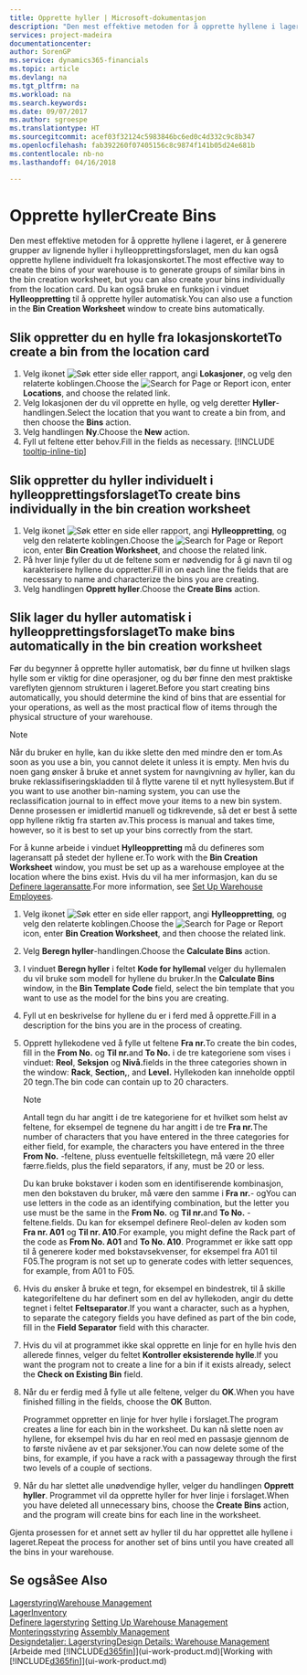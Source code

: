 ```yaml
---
title: Opprette hyller | Microsoft-dokumentasjon
description: "Den mest effektive metoden for å opprette hyllene i lageret, er å generere grupper av lignende hyller i hylleopprettingsforslaget, men du kan også opprette hyllene individuelt."
services: project-madeira
documentationcenter: 
author: SorenGP
ms.service: dynamics365-financials
ms.topic: article
ms.devlang: na
ms.tgt_pltfrm: na
ms.workload: na
ms.search.keywords: 
ms.date: 09/07/2017
ms.author: sgroespe
ms.translationtype: HT
ms.sourcegitcommit: acef03f32124c5983846bc6ed0c4d332c9c8b347
ms.openlocfilehash: fab392260f07405156c8c9874f141b05d24e681b
ms.contentlocale: nb-no
ms.lasthandoff: 04/16/2018

---
```

# <a name="create-bins"></a><span data-ttu-id="e68d2-103">Opprette hyller</span><span class="sxs-lookup"><span data-stu-id="e68d2-103">Create Bins</span></span>
<span data-ttu-id="e68d2-104">Den mest effektive metoden for å opprette hyllene i lageret, er å generere grupper av lignende hyller i hylleopprettingsforslaget, men du kan også opprette hyllene individuelt fra lokasjonskortet.</span><span class="sxs-lookup"><span data-stu-id="e68d2-104">The most effective way to create the bins of your warehouse is to generate groups of similar bins in the bin creation worksheet, but you can also create your bins individually from the location card.</span></span> <span data-ttu-id="e68d2-105">Du kan også bruke en funksjon i vinduet **Hylleoppretting** til å opprette hyller automatisk.</span><span class="sxs-lookup"><span data-stu-id="e68d2-105">You can also use a function in the **Bin Creation Worksheet** window to create bins automatically.</span></span>  

## <a name="to-create-a-bin-from-the-location-card"></a><span data-ttu-id="e68d2-106">Slik oppretter du en hylle fra lokasjonskortet</span><span class="sxs-lookup"><span data-stu-id="e68d2-106">To create a bin from the location card</span></span>  
1. <span data-ttu-id="e68d2-107">Velg ikonet ![Søk etter side eller rapport](media/ui-search/search_small.png "Søk etter side eller rapport"), angi **Lokasjoner**, og velg den relaterte koblingen.</span><span class="sxs-lookup"><span data-stu-id="e68d2-107">Choose the ![Search for Page or Report](media/ui-search/search_small.png "Search for Page or Report icon") icon, enter **Locations**, and choose the related link.</span></span>  
2. <span data-ttu-id="e68d2-108">Velg lokasjonen der du vil opprette en hylle, og velg deretter **Hyller**-handlingen.</span><span class="sxs-lookup"><span data-stu-id="e68d2-108">Select the location that you want to create a bin from, and then choose the **Bins** action.</span></span>  
3. <span data-ttu-id="e68d2-109">Velg handlingen **Ny**.</span><span class="sxs-lookup"><span data-stu-id="e68d2-109">Choose the **New** action.</span></span>
4. <span data-ttu-id="e68d2-110">Fyll ut feltene etter behov.</span><span class="sxs-lookup"><span data-stu-id="e68d2-110">Fill in the fields as necessary.</span></span> [!INCLUDE [tooltip-inline-tip](includes/tooltip-inline-tip_md.md)]  

## <a name="to-create-bins-individually-in-the-bin-creation-worksheet"></a><span data-ttu-id="e68d2-111">Slik oppretter du hyller individuelt i hylleopprettingsforslaget</span><span class="sxs-lookup"><span data-stu-id="e68d2-111">To create bins individually in the bin creation worksheet</span></span>  
1.  <span data-ttu-id="e68d2-112">Velg ikonet ![Søk etter en side eller rapport](media/ui-search/search_small.png "Ikonet Søk etter en side eller rapport"), angi **Hylleoppretting**, og velg den relaterte koblingen.</span><span class="sxs-lookup"><span data-stu-id="e68d2-112">Choose the ![Search for Page or Report](media/ui-search/search_small.png "Search for Page or Report icon") icon, enter **Bin Creation Worksheet**, and choose the related link.</span></span>  
2.  <span data-ttu-id="e68d2-113">På hver linje fyller du ut de feltene som er nødvendig for å gi navn til og karakterisere hyllene du oppretter.</span><span class="sxs-lookup"><span data-stu-id="e68d2-113">Fill in on each line the fields that are necessary to name and characterize the bins you are creating.</span></span>  
3.  <span data-ttu-id="e68d2-114">Velg handlingen **Opprett hyller**.</span><span class="sxs-lookup"><span data-stu-id="e68d2-114">Choose the **Create Bins** action.</span></span>  

## <a name="to-make-bins-automatically-in-the-bin-creation-worksheet"></a><span data-ttu-id="e68d2-115">Slik lager du hyller automatisk i hylleopprettingsforslaget</span><span class="sxs-lookup"><span data-stu-id="e68d2-115">To make bins automatically in the bin creation worksheet</span></span>  
<span data-ttu-id="e68d2-116">Før du begynner å opprette hyller automatisk, bør du finne ut hvilken slags hylle som er viktig for dine operasjoner, og du bør finne den mest praktiske vareflyten gjennom strukturen i lageret.</span><span class="sxs-lookup"><span data-stu-id="e68d2-116">Before you start creating bins automatically, you should determine the kind of bins that are essential for your operations, as well as the most practical flow of items through the physical structure of your warehouse.</span></span>  

> [!NOTE]  
>  <span data-ttu-id="e68d2-117">Når du bruker en hylle, kan du ikke slette den med mindre den er tom.</span><span class="sxs-lookup"><span data-stu-id="e68d2-117">As soon as you use a bin, you cannot delete it unless it is empty.</span></span> <span data-ttu-id="e68d2-118">Men hvis du noen gang ønsker å bruke et annet system for navngivning av hyller, kan du bruke reklassifiseringskladden til å flytte varene til et nytt hyllesystem.</span><span class="sxs-lookup"><span data-stu-id="e68d2-118">But if you want to use another bin-naming system, you can use the reclassification journal to in effect move your items to a new bin system.</span></span> <span data-ttu-id="e68d2-119">Denne prosessen er imidlertid manuell og tidkrevende, så det er best å sette opp hyllene riktig fra starten av.</span><span class="sxs-lookup"><span data-stu-id="e68d2-119">This process is manual and takes time, however, so it is best to set up your bins correctly from the start.</span></span>  

<span data-ttu-id="e68d2-120">For å kunne arbeide i vinduet **Hylleoppretting** må du defineres som lageransatt på stedet der hyllene er.</span><span class="sxs-lookup"><span data-stu-id="e68d2-120">To work with the **Bin Creation Worksheet** window, you must be set up as a warehouse employee at the location where the bins exist.</span></span> <span data-ttu-id="e68d2-121">Hvis du vil ha mer informasjon, kan du se [Definere lageransatte](warehouse-how-to-set-up-warehouse-employees.md).</span><span class="sxs-lookup"><span data-stu-id="e68d2-121">For more information, see [Set Up Warehouse Employees](warehouse-how-to-set-up-warehouse-employees.md).</span></span>    

1.  <span data-ttu-id="e68d2-122">Velg ikonet ![Søk etter en side eller rapport](media/ui-search/search_small.png "Ikonet Søk etter en side eller rapport"), angi **Hylleoppretting**, og velg den relaterte koblingen.</span><span class="sxs-lookup"><span data-stu-id="e68d2-122">Choose the ![Search for Page or Report](media/ui-search/search_small.png "Search for Page or Report icon") icon, enter **Bin Creation Worksheet**, and then choose the related link.</span></span>  
2.  <span data-ttu-id="e68d2-123">Velg **Beregn hyller**-handlingen.</span><span class="sxs-lookup"><span data-stu-id="e68d2-123">Choose the **Calculate Bins** action.</span></span>
3. <span data-ttu-id="e68d2-124">I vinduet **Beregn hyller** i feltet **Kode for hyllemal** velger du hyllemalen du vil bruke som modell for hyllene du bruker.</span><span class="sxs-lookup"><span data-stu-id="e68d2-124">In the **Calculate Bins** window, in the **Bin Template Code** field, select the bin template that you want to use as the model for the bins you are creating.</span></span>
4.  <span data-ttu-id="e68d2-125">Fyll ut en beskrivelse for hyllene du er i ferd med å opprette.</span><span class="sxs-lookup"><span data-stu-id="e68d2-125">Fill in a description for the bins you are in the process of creating.</span></span>  
5.  <span data-ttu-id="e68d2-126">Opprett hyllekodene ved å fylle ut feltene **Fra nr.**</span><span class="sxs-lookup"><span data-stu-id="e68d2-126">To create the bin codes, fill in the **From No.**</span></span> <span data-ttu-id="e68d2-127">og **Til nr.**</span><span class="sxs-lookup"><span data-stu-id="e68d2-127">and **To No.**</span></span> <span data-ttu-id="e68d2-128">i de tre kategoriene som vises i vinduet: **Reol**, **Seksjon** og **Nivå.**</span><span class="sxs-lookup"><span data-stu-id="e68d2-128">fields in the three categories shown in the window: **Rack**, **Section,**, and **Level.**</span></span> <span data-ttu-id="e68d2-129">Hyllekoden kan inneholde opptil 20 tegn.</span><span class="sxs-lookup"><span data-stu-id="e68d2-129">The bin code can contain up to 20 characters.</span></span>  

    > [!NOTE]  
    >  <span data-ttu-id="e68d2-130">Antall tegn du har angitt i de tre kategoriene for et hvilket som helst av feltene, for eksempel de tegnene du har angitt i de tre **Fra nr.**</span><span class="sxs-lookup"><span data-stu-id="e68d2-130">The number of characters that you have entered in the three categories for either field, for example, the characters you have entered in the three **From No.**</span></span> <span data-ttu-id="e68d2-131">-feltene, pluss eventuelle feltskilletegn, må være 20 eller færre.</span><span class="sxs-lookup"><span data-stu-id="e68d2-131">fields, plus the field separators, if any, must be 20 or less.</span></span>  

     <span data-ttu-id="e68d2-132">Du kan bruke bokstaver i koden som en identifiserende kombinasjon, men den bokstaven du bruker, må være den samme i **Fra nr.**- og</span><span class="sxs-lookup"><span data-stu-id="e68d2-132">You can use letters in the code as an identifying combination, but the letter you use must be the same in the **From No.**</span></span> <span data-ttu-id="e68d2-133">og **Til nr.**</span><span class="sxs-lookup"><span data-stu-id="e68d2-133">and **To No.**</span></span> <span data-ttu-id="e68d2-134">-feltene.</span><span class="sxs-lookup"><span data-stu-id="e68d2-134">fields.</span></span> <span data-ttu-id="e68d2-135">Du kan for eksempel definere Reol-delen av koden som **Fra nr. A01** og **Til nr. A10**.</span><span class="sxs-lookup"><span data-stu-id="e68d2-135">For example, you might define the Rack part of the code as **From No. A01** and **To No. A10**.</span></span> <span data-ttu-id="e68d2-136">Programmet er ikke satt opp til å generere koder med bokstavsekvenser, for eksempel fra A01 til F05.</span><span class="sxs-lookup"><span data-stu-id="e68d2-136">The program is not set up to generate codes with letter sequences, for example, from A01 to F05.</span></span>  

6.  <span data-ttu-id="e68d2-137">Hvis du ønsker å bruke et tegn, for eksempel en bindestrek, til å skille kategorifeltene du har definert som en del av hyllekoden, angir du dette tegnet i feltet **Feltseparator**.</span><span class="sxs-lookup"><span data-stu-id="e68d2-137">If you want a character, such as a hyphen, to separate the category fields you have defined as part of the bin code, fill in the **Field Separator** field with this character.</span></span>  
7.  <span data-ttu-id="e68d2-138">Hvis du vil at programmet ikke skal opprette en linje for en hylle hvis den allerede finnes, velger du feltet **Kontroller eksisterende hylle**.</span><span class="sxs-lookup"><span data-stu-id="e68d2-138">If you want the program not to create a line for a bin if it exists already, select the **Check on Existing Bin** field.</span></span>  
8. <span data-ttu-id="e68d2-139">Når du er ferdig med å fylle ut alle feltene, velger du **OK**.</span><span class="sxs-lookup"><span data-stu-id="e68d2-139">When you have finished filling in the fields, choose the **OK** Button.</span></span>

    <span data-ttu-id="e68d2-140">Programmet oppretter en linje for hver hylle i forslaget.</span><span class="sxs-lookup"><span data-stu-id="e68d2-140">The program creates a line for each bin in the worksheet.</span></span> <span data-ttu-id="e68d2-141">Du kan nå slette noen av hyllene, for eksempel hvis du har en reol med en passasje gjennom de to første nivåene av et par seksjoner.</span><span class="sxs-lookup"><span data-stu-id="e68d2-141">You can now delete some of the bins, for example, if you have a rack with a passageway through the first two levels of a couple of sections.</span></span>  

9. <span data-ttu-id="e68d2-142">Når du har slettet alle unødvendige hyller, velger du handlingen **Opprett hyller**. Programmet vil da opprette hyller for hver linje i forslaget.</span><span class="sxs-lookup"><span data-stu-id="e68d2-142">When you have deleted all unnecessary bins, choose the **Create Bins** action, and the program will create bins for each line in the worksheet.</span></span>  

<span data-ttu-id="e68d2-143">Gjenta prosessen for et annet sett av hyller til du har opprettet alle hyllene i lageret.</span><span class="sxs-lookup"><span data-stu-id="e68d2-143">Repeat the process for another set of bins until you have created all the bins in your warehouse.</span></span>  

## <a name="see-also"></a><span data-ttu-id="e68d2-144">Se også</span><span class="sxs-lookup"><span data-stu-id="e68d2-144">See Also</span></span>  
[<span data-ttu-id="e68d2-145">Lagerstyring</span><span class="sxs-lookup"><span data-stu-id="e68d2-145">Warehouse Management</span></span>](warehouse-manage-warehouse.md)  
[<span data-ttu-id="e68d2-146">Lager</span><span class="sxs-lookup"><span data-stu-id="e68d2-146">Inventory</span></span>](inventory-manage-inventory.md)  
<span data-ttu-id="e68d2-147">[Definere lagerstyring](warehouse-setup-warehouse.md)   </span><span class="sxs-lookup"><span data-stu-id="e68d2-147">[Setting Up Warehouse Management](warehouse-setup-warehouse.md)   </span></span>  
<span data-ttu-id="e68d2-148">[Monteringsstyring](assembly-assemble-items.md)  </span><span class="sxs-lookup"><span data-stu-id="e68d2-148">[Assembly Management](assembly-assemble-items.md)  </span></span>  
[<span data-ttu-id="e68d2-149">Designdetaljer: Lagerstyring</span><span class="sxs-lookup"><span data-stu-id="e68d2-149">Design Details: Warehouse Management</span></span>](design-details-warehouse-management.md)  
<span data-ttu-id="e68d2-150">[Arbeide med [!INCLUDE[d365fin](includes/d365fin_md.md)]](ui-work-product.md)</span><span class="sxs-lookup"><span data-stu-id="e68d2-150">[Working with [!INCLUDE[d365fin](includes/d365fin_md.md)]](ui-work-product.md)</span></span>

